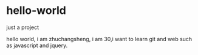 # hello-world
just a project

hello world, i am zhuchangsheng, i am 30,i want to learn git and web such as javascript and jquery.
